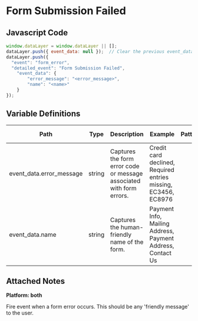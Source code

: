 # Form Submission Failed

### 

## Javascript Code
```js
window.dataLayer = window.dataLayer || [];
dataLayer.push({ event_data: null });  // Clear the previous event_data object.
dataLayer.push({
  "event": "form_error",
  "detailed_event": "Form Submission Failed",
    "event_data": {
        "error_message": "<error_message>",
        "name": "<name>"
    }
});
```

## Variable Definitions

|Path|Type|Description|Example|Pattern|Min Length|Max Length|Minimum|Maximum|Multiple Of|
| --- | --- | --- | --- | --- | --- | --- | --- | --- | --- |
|event_data.error_message|string|Captures the form error code or message associated with form errors.|Credit card declined, Required entries missing, EC3456, EC8976|||||||
|event_data.name|string|Captures the human-friendly name of the form.|Payment Info, Mailing Address, Payment Address, Contact Us|||||||

## Attached Notes

<p><span data-sheets-value="{&quot;1&quot;:2,&quot;2&quot;:&quot;https://vpal.harvard.edu/make-a-course\nclicks on CTAs or Nav Clicks to either Make a course OR Courses list&quot;}" data-sheets-userformat="{&quot;2&quot;:1049345,&quot;3&quot;:{&quot;1&quot;:0},&quot;11&quot;:4,&quot;12&quot;:0,&quot;23&quot;:1}" data-sheets-textstyleruns="{&quot;1&quot;:0,&quot;2&quot;:{&quot;2&quot;:{&quot;1&quot;:2,&quot;2&quot;:1136076},&quot;9&quot;:1}}{&quot;1&quot;:39}" data-sheets-hyperlinkruns="{&quot;1&quot;:0,&quot;2&quot;:&quot;https://vpal.harvard.edu/make-a-course&quot;}{&quot;1&quot;:39}"><strong>Platform: both</strong></span></p>
<p>Fire event when a form error occurs. This should be any 'friendly message' to the user.</p>
